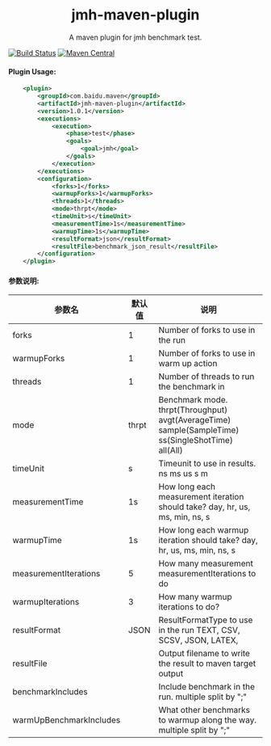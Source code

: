 
<h1 align="center">jmh-maven-plugin</h1>

<p align="center">
A maven plugin for jmh benchmark test.
</p>


[![Build Status](https://travis-ci.org/jhunters/jmh-maven-plugin.svg?branch=master)](https://travis-ci.org/jhunters/jmh-maven-plugin)
[![Maven Central](https://maven-badges.herokuapp.com/maven-central/com.baidu.maven/jmh-maven-plugin/badge.svg)](https://maven-badges.herokuapp.com/maven-central/com.baidu.maven/jmh-maven-plugin)


#### Plugin Usage:
```xml
	<plugin>
		<groupId>com.baidu.maven</groupId>
		<artifactId>jmh-maven-plugin</artifactId>
		<version>1.0.1</version>
		<executions>
			<execution>
				<phase>test</phase>
				<goals>
					<goal>jmh</goal>
				</goals>
			</execution>
		</executions>
		<configuration>
			<forks>1</forks>
			<warmupForks>1</warmupForks>
			<threads>1</threads>
			<mode>thrpt</mode>
			<timeUnit>s</timeUnit>
			<measurementTime>1s</measurementTime>
			<warmupTime>1s</warmupTime>
			<resultFormat>json</resultFormat>
			<resultFile>benchmark_json_result</resultFile>
		</configuration>
	</plugin>
```
#### 参数说明:
参数名 |默认值 |  说明 
-|-|-
forks | 1 | Number of forks to use in the run |
warmupForks | 1 |  Number of forks to use in warm up action |
threads | 1 | Number of threads to run the benchmark in |
mode | thrpt | Benchmark mode. thrpt(Throughput) avgt(AverageTime) sample(SampleTime) ss(SingleShotTime)  all(All)|
timeUnit | s |  Timeunit to use in results.  ns ms us s m |
measurementTime | 1s | How long each measurement iteration should take?  day, hr, us, ms, min, ns, s |
warmupTime | 1s | How long each warmup iteration should take?  day, hr, us, ms, min, ns, s |
measurementIterations | 5 | How many measurement measurementIterations to do |
warmupIterations | 3 | How many warmup iterations to do? |
resultFormat | JSON | ResultFormatType to use in the run  TEXT, CSV, SCSV, JSON, LATEX, |
resultFile |  | Output filename to write the result to maven target output |
benchmarkIncludes || Include benchmark in the run. multiple split by ";" |
warmUpBenchmarkIncludes || What other benchmarks to warmup along the way. multiple split by ";" |


